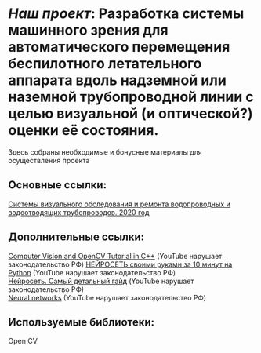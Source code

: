 # <i>Наш проект</i>: Разработка системы машинного зрения для автоматического перемещения беспилотного летательного аппарата вдоль надземной или наземной трубопроводной линии с целью визуальной (и оптической?) оценки её состояния.   
Здесь собраны необходимые и бонусные материалы для осуществления проекта
## Основные ссылки:  
[Системы визуального обследования и ремонта водопроводных и водоотводящих трубопроводов. 2020 год](https://cyberleninka.ru/article/n/sistemy-vizualnogo-obsledovaniya-i-remonta-vodoprovodnyh-i-vodootvodyaschih-truboprovodov/viewer)  
## Дополнительные ссылки:
[Computer Vision and OpenCV Tutorial in C++](https://www.youtube.com/playlist?list=PLkmvobsnE0GHMmTF7GTzJnCISue1L9fJn) (YouTube нарушает законодательство РФ) 
[НЕЙРОСЕТЬ своими руками за 10 минут на Python](https://www.youtube.com/watch?v=WFYxpi3O950) (YouTube нарушает законодательство РФ)  
[Нейросеть. Самый детальный гайд](https://www.youtube.com/watch?v=-EfamBD3ays) (YouTube нарушает законодательство РФ)  
[Neural networks](https://www.youtube.com/watch?v=aircAruvnKk&list=PLZHQObOWTQDNU6R1_67000Dx_ZCJB-3pi) (YouTube нарушает законодательство РФ)     
## Используемые библиотеки:
Open CV  
